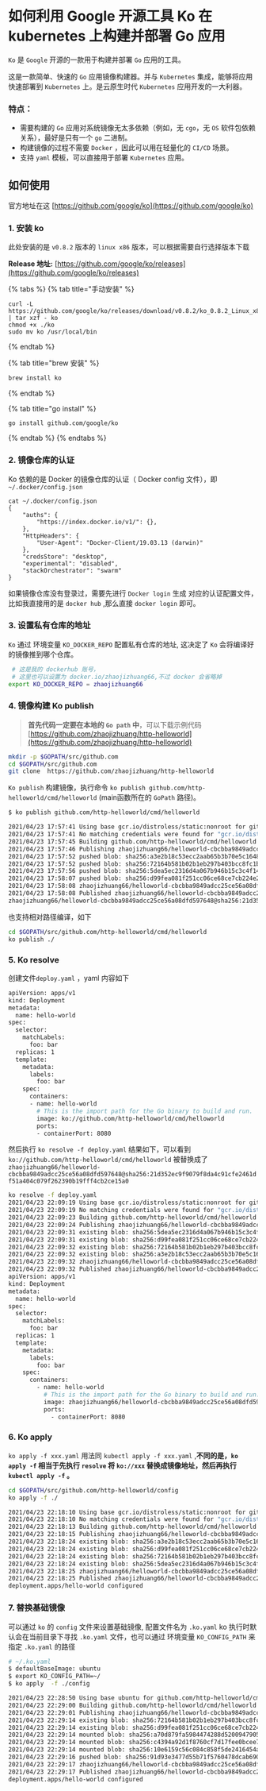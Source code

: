 # 如何利用 Google 开源工具 Ko 在 kubernetes 上构建并部署 Go 应用

`Ko` 是 `Google` 开源的一款用于构建并部署 `Go` 应用的工具。

这是一款简单、快速的 `Go` 应用镜像构建器。并与 `Kubernetes` 集成，能够将应用快速部署到 `Kubernetes` 上。是云原生时代 `Kubernetes` 应用开发的一大利器。

### 特点：

* 需要构建的 `Go` 应用对系统镜像无太多依赖（例如，无 `cgo`，无 `OS` 软件包依赖关系），最好是只有一个 `go` 二进制。
* 构建镜像的过程不需要 `Docker`   ，因此可以用在轻量化的 `CI/CD` 场景。
* 支持 `yaml` 模板，可以直接用于部署 `Kubernetes` 应用。

## 如何使用

官方地址在这 [https://github.com/google/ko](https://github.com/google/ko)

### 1. 安装 ko

此处安装的是 `v0.8.2` 版本的 `linux x86` 版本，可以根据需要自行选择版本下载

**Release 地址:** [https://github.com/google/ko/releases](https://github.com/google/ko/releases)

{% tabs %}
{% tab title="手动安装" %}
```text
curl -L https://github.com/google/ko/releases/download/v0.8.2/ko_0.8.2_Linux_x86_64.tar.gz | tar xzf - ko
chmod +x ./ko
sudo mv ko /usr/local/bin
```
{% endtab %}

{% tab title="brew 安装" %}
```bash
brew install ko
```
{% endtab %}

{% tab title="go install" %}
```
go install github.com/google/ko
```
{% endtab %}
{% endtabs %}

### 2. 镜像仓库的认证

Ko 依赖的是 Docker 的镜像仓库的认证（ Docker config 文件），即 `~/.docker/config.json`  

```text
cat ~/.docker/config.json
{
	"auths": {
		"https://index.docker.io/v1/": {},
	},
	"HttpHeaders": {
		"User-Agent": "Docker-Client/19.03.13 (darwin)"
	},
	"credsStore": "desktop",
	"experimental": "disabled",
	"stackOrchestrator": "swarm"
}
```

如果镜像仓库没有登录过，需要先进行 `Docker login` 生成 对应的认证配置文件，比如我直接用的是 `docker hub` ,那么直接 `docker login` 即可。

### 3. 设置私有仓库的地址

`Ko` 通过 环境变量 `KO_DOCKER_REPO`  配置私有仓库的地址, 这决定了 `Ko` 会将编译好的镜像推到哪个仓库。

```bash
 # 这是我的 dockerhub 账号，
 # 这里也可以设置为 docker.io/zhaojizhuang66,不过 docker 会省略掉
export KO_DOCKER_REPO = zhaojizhuang66
```

### 4. 镜像构建 Ko publish

> **首先代码一定要在本地的 `Go path` 中**，可以下载示例代码  [https://github.com/zhaojizhuang/http-helloworld](https://github.com/zhaojizhuang/http-helloworld)

```bash
mkdir -p $GOPATH/src/github.com
cd $GOPATH/src/github.com
git clone  https://github.com/zhaojizhuang/http-helloworld
```

`Ko publish` 构建镜像，执行命令 `ko publish github.com/http-helloworld/cmd/helloworld` \(main函数所在的 `GoPath` 路径\)。

```bash
$ ko publish github.com/http-helloworld/cmd/helloworld

2021/04/23 17:57:41 Using base gcr.io/distroless/static:nonroot for github.com/http-helloworld/cmd/helloworld
2021/04/23 17:57:41 No matching credentials were found for "gcr.io/distroless/static", falling back on anonymous
2021/04/23 17:57:45 Building github.com/http-helloworld/cmd/helloworld for linux/amd64
2021/04/23 17:57:46 Publishing zhaojizhuang66/helloworld-cbcbba9849adcc25ce56a08dfd597648:latest
2021/04/23 17:57:52 pushed blob: sha256:a3e2b18c53ecc2aab65b3b70e5c16486e48f76490febeb68d99aa18a48265b08
2021/04/23 17:57:52 pushed blob: sha256:72164b581b02b1eb297b403bcc8fc1bfa245cb52e103a3a525a0835a58ff58e2
2021/04/23 17:57:56 pushed blob: sha256:5dea5ec2316d4a067b946b15c3c4f140b4f2ad607e73e9bc41b673ee5ebb99a3
2021/04/23 17:58:07 pushed blob: sha256:d99fea081f251cc06ce68ce7cb224e2a0f63babd03ee9dd6bb03f6bf76dcb5a5
2021/04/23 17:58:08 zhaojizhuang66/helloworld-cbcbba9849adcc25ce56a08dfd597648:latest: digest: sha256:21d352ec9f9079f8da4c91cfe2461df51a404c079f262390b19fff4cb2ce15a0 size: 750
2021/04/23 17:58:08 Published zhaojizhuang66/helloworld-cbcbba9849adcc25ce56a08dfd597648@sha256:21d352ec9f9079f8da4c91cfe2461df51a404c079f262390b19fff4cb2ce15a0
zhaojizhuang66/helloworld-cbcbba9849adcc25ce56a08dfd597648@sha256:21d352ec9f9079f8da4c91cfe2461df51a404c079f262390b19fff4cb2ce15a0
```

也支持相对路径编译，如下

```bash
cd $GOPATH/src/github.com/http-helloworld/cmd/helloworld
ko publish ./
```

### 5. Ko resolve

 创建文件`deploy.yaml` ，yaml 内容如下

```bash
apiVersion: apps/v1
kind: Deployment
metadata:
  name: hello-world
spec:
  selector:
    matchLabels:
      foo: bar
  replicas: 1
  template:
    metadata:
      labels:
        foo: bar
    spec:
      containers:
      - name: hello-world
        # This is the import path for the Go binary to build and run.
        image: ko://github.com/http-helloworld/cmd/helloworld
        ports:
        - containerPort: 8080
```

然后执行 `ko resolve -f deploy.yaml` 结果如下，可以看到 `ko://github.com/http-helloworld/cmd/helloworld` 被替换成了 `zhaojizhuang66/helloworld-cbcbba9849adcc25ce56a08dfd597648@sha256:21d352ec9f9079f8da4c91cfe2461df51a404c079f262390b19fff4cb2ce15a0`

```bash
ko resolve -f deploy.yaml
2021/04/23 22:09:19 Using base gcr.io/distroless/static:nonroot for github.com/http-helloworld/cmd/helloworld
2021/04/23 22:09:19 No matching credentials were found for "gcr.io/distroless/static", falling back on anonymous
2021/04/23 22:09:23 Building github.com/http-helloworld/cmd/helloworld for linux/amd64
2021/04/23 22:09:24 Publishing zhaojizhuang66/helloworld-cbcbba9849adcc25ce56a08dfd597648:latest
2021/04/23 22:09:31 existing blob: sha256:5dea5ec2316d4a067b946b15c3c4f140b4f2ad607e73e9bc41b673ee5ebb99a3
2021/04/23 22:09:31 existing blob: sha256:d99fea081f251cc06ce68ce7cb224e2a0f63babd03ee9dd6bb03f6bf76dcb5a5
2021/04/23 22:09:32 existing blob: sha256:72164b581b02b1eb297b403bcc8fc1bfa245cb52e103a3a525a0835a58ff58e2
2021/04/23 22:09:32 existing blob: sha256:a3e2b18c53ecc2aab65b3b70e5c16486e48f76490febeb68d99aa18a48265b08
2021/04/23 22:09:32 zhaojizhuang66/helloworld-cbcbba9849adcc25ce56a08dfd597648:latest: digest: sha256:21d352ec9f9079f8da4c91cfe2461df51a404c079f262390b19fff4cb2ce15a0 size: 750
2021/04/23 22:09:32 Published zhaojizhuang66/helloworld-cbcbba9849adcc25ce56a08dfd597648@sha256:21d352ec9f9079f8da4c91cfe2461df51a404c079f262390b19fff4cb2ce15a0
apiVersion: apps/v1
kind: Deployment
metadata:
  name: hello-world
spec:
  selector:
    matchLabels:
      foo: bar
  replicas: 1
  template:
    metadata:
      labels:
        foo: bar
    spec:
      containers:
        - name: hello-world
          # This is the import path for the Go binary to build and run.
          image: zhaojizhuang66/helloworld-cbcbba9849adcc25ce56a08dfd597648@sha256:21d352ec9f9079f8da4c91cfe2461df51a404c079f262390b19fff4cb2ce15a0
          ports:
            - containerPort: 8080
```

### 6. Ko apply 

`ko apply -f xxx.yaml` 用法同 `kubectl apply -f xxx.yaml` ,**不同的是，`ko apply -f` 相当于先执行 `resolve` 将 `ko://xxx` 替换成镜像地址，然后再执行 `kubectl apply -f`  。**

```bash
cd $GOPATH/src/github.com/http-helloworld/config
ko apply -f ./

2021/04/23 22:18:10 Using base gcr.io/distroless/static:nonroot for github.com/http-helloworld/cmd/helloworld
2021/04/23 22:18:10 No matching credentials were found for "gcr.io/distroless/static", falling back on anonymous
2021/04/23 22:18:13 Building github.com/http-helloworld/cmd/helloworld for linux/amd64
2021/04/23 22:18:15 Publishing zhaojizhuang66/helloworld-cbcbba9849adcc25ce56a08dfd597648:latest
2021/04/23 22:18:24 existing blob: sha256:a3e2b18c53ecc2aab65b3b70e5c16486e48f76490febeb68d99aa18a48265b08
2021/04/23 22:18:24 existing blob: sha256:d99fea081f251cc06ce68ce7cb224e2a0f63babd03ee9dd6bb03f6bf76dcb5a5
2021/04/23 22:18:24 existing blob: sha256:72164b581b02b1eb297b403bcc8fc1bfa245cb52e103a3a525a0835a58ff58e2
2021/04/23 22:18:24 existing blob: sha256:5dea5ec2316d4a067b946b15c3c4f140b4f2ad607e73e9bc41b673ee5ebb99a3
2021/04/23 22:18:25 zhaojizhuang66/helloworld-cbcbba9849adcc25ce56a08dfd597648:latest: digest: sha256:21d352ec9f9079f8da4c91cfe2461df51a404c079f262390b19fff4cb2ce15a0 size: 750
2021/04/23 22:18:25 Published zhaojizhuang66/helloworld-cbcbba9849adcc25ce56a08dfd597648@sha256:21d352ec9f9079f8da4c91cfe2461df51a404c079f262390b19fff4cb2ce15a0
deployment.apps/hello-world configured
```

### 7. 替换基础镜像

可以通过 `ko` 的 `config` 文件来设置基础镜像, 配置文件名为 `.ko.yaml` ko 执行时默认会在当前目录下寻找 `.ko.yaml` 文件，也可以通过 环境变量 `KO_CONFIG_PATH` 来指定 `.ko.yaml` 的路径

```bash
# ~/.ko.yaml
$ defaultBaseImage: ubuntu
$ export KO_CONFIG_PATH=~/
$ ko apply  -f ./config

2021/04/23 22:28:50 Using base ubuntu for github.com/http-helloworld/cmd/helloworld
2021/04/23 22:29:00 Building github.com/http-helloworld/cmd/helloworld for linux/amd64
2021/04/23 22:29:01 Publishing zhaojizhuang66/helloworld-cbcbba9849adcc25ce56a08dfd597648:latest
2021/04/23 22:29:14 existing blob: sha256:72164b581b02b1eb297b403bcc8fc1bfa245cb52e103a3a525a0835a58ff58e2
2021/04/23 22:29:14 existing blob: sha256:d99fea081f251cc06ce68ce7cb224e2a0f63babd03ee9dd6bb03f6bf76dcb5a5
2021/04/23 22:29:14 mounted blob: sha256:a70d879fa5984474288d52009479054b8bb2993de2a1859f43b5480600cecb24
2021/04/23 22:29:14 mounted blob: sha256:c4394a92d1f8760cf7d17fee0bcee732c94c5b858dd8d19c7ff02beecf3b4e83
2021/04/23 22:29:14 mounted blob: sha256:10e6159c56c084c858f5de2416454ac0a49ddda47b764e4379c5d5a147c9bf5f
2021/04/23 22:29:16 pushed blob: sha256:91d93e3477d55b71f5760478dcab690846ca5f76d92bbef874970460b3e73e5b
2021/04/23 22:29:17 zhaojizhuang66/helloworld-cbcbba9849adcc25ce56a08dfd597648:latest: digest: sha256:623cb60ff10751f3f6a5f6570aaf5f49aee5fb6afc1ef5cfde4dd48a8b4d57df size: 1072
2021/04/23 22:29:17 Published zhaojizhuang66/helloworld-cbcbba9849adcc25ce56a08dfd597648@sha256:623cb60ff10751f3f6a5f6570aaf5f49aee5fb6afc1ef5cfde4dd48a8b4d57df
deployment.apps/hello-world configured
```

